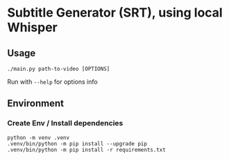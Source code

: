 # Subtitle Generator (SRT), using local Whisper

## Usage

```
./main.py path-to-video [OPTIONS]
```

Run with `--help` for options info

## Environment

### Create Env / Install dependencies
```
python -m venv .venv
.venv/bin/python -m pip install --upgrade pip
.venv/bin/python -m pip install -r requirements.txt
```